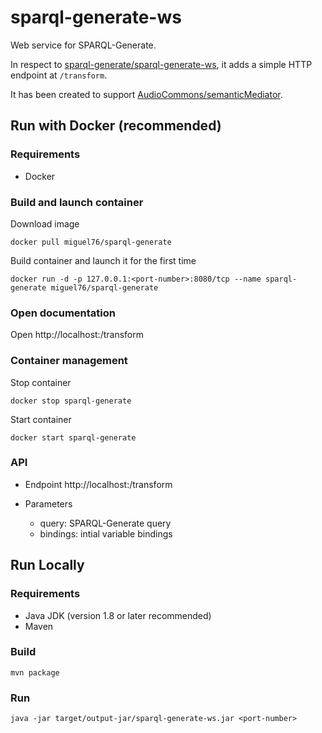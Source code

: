 # sparql-generate-ws

Web service for SPARQL-Generate.

In respect to [sparql-generate/sparql-generate-ws](https://github.com/sparql-generate/sparql-generate-ws), it adds a simple HTTP endpoint at `/transform`.

It has been created to support [AudioCommons/semanticMediator](https://github.com/AudioCommons/semanticMediator).

## Run with Docker (recommended)

### Requirements

- Docker

### Build and launch container

Download image
```
docker pull miguel76/sparql-generate
```

Build container and launch it for the first time
```
docker run -d -p 127.0.0.1:<port-number>:8080/tcp --name sparql-generate miguel76/sparql-generate
```

### Open documentation

Open http://localhost:<port-number>/transform

### Container management

Stop container
```
docker stop sparql-generate
```
Start container
```
docker start sparql-generate
```

### API

- Endpoint
http://localhost:<port-number>/transform

- Parameters
  - query: SPARQL-Generate query
  - bindings: intial variable bindings


## Run Locally

### Requirements

- Java JDK (version 1.8 or later recommended)
- Maven

### Build

`mvn package`

### Run

`java -jar target/output-jar/sparql-generate-ws.jar <port-number>`
